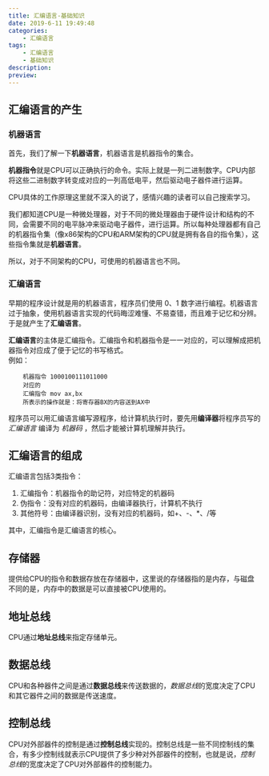 ```yaml
---
title: 汇编语言-基础知识
date: 2019-6-11 19:49:48
categories:
	- 汇编语言
tags:
	- 汇编语言
	- 基础知识
description:
preview:
---
```

## 汇编语言的产生

### 机器语言

首先，我们了解一下**机器语言**，机器语言是机器指令的集合。  

**机器指令**就是CPU可以正确执行的命令。实际上就是一列二进制数字。CPU内部将这些二进制数字转变成对应的一列高低电平，然后驱动电子器件进行运算。  

CPU具体的工作原理这里就不深入的说了，感情兴趣的读者可以自己搜索学习。  

<!--more-->
  
我们都知道CPU是一种微处理器，对于不同的微处理器由于硬件设计和结构的不同，会需要不同的电平脉冲来驱动电子器件，进行运算。所以每种处理器都有自己的机器指令集（像x86架构的CPU和ARM架构的CPU就是拥有各自的指令集），这些指令集就是**机器语言**。  

所以，对于不同架构的CPU，可使用的机器语言也不同。

### 汇编语言
早期的程序设计就是用的机器语言，程序员们使用 0、1 数字进行编程。机器语言过于抽象，使用机器语言实现的代码晦涩难懂、不易查错，而且难于记忆和分辨。于是就产生了**汇编语言**。  

**汇编语言**的主体是汇编指令。汇编指令和机器指令是一一对应的，可以理解成把机器指令对应成了便于记忆的书写格式。  
例如：
```
    机器指令 1000100111011000  
	对应的  
	汇编指令 mov ax,bx  
	所表示的操作就是：将寄存器BX的内容送到AX中 
```

程序员可以用汇编语言编写源程序，给计算机执行时，要先用**编译器**将程序员写的 *汇编语言* 编译为 *机器码* ，然后才能被计算机理解并执行。

## 汇编语言的组成

汇编语言包括3类指令：  
1. 汇编指令：机器指令的助记符，对应特定的机器码  
1. 伪指令：没有对应的机器码，由编译器执行，计算机不执行  
1. 其他符号：由编译器识别，没有对应的机器码，如+、-、*、/等  

其中，汇编指令是汇编语言的核心。  

## 存储器

提供给CPU的指令和数据存放在存储器中，这里说的存储器指的是内存，与磁盘不同的是，内存中的数据是可以直接被CPU使用的。

## 地址总线

CPU通过**地址总线**来指定存储单元。  

## 数据总线

CPU和各种器件之间是通过**数据总线**来传送数据的，*数据总线*的宽度决定了CPU和其它器件之间的数据是传送速度。  

## 控制总线

CPU对外部器件的控制是通过**控制总线**实现的。控制总线是一些不同控制线的集合，有多少控制线就表示CPU提供了多少种对外部器件的控制，也就是说，*控制总线*的宽度决定了CPU对外部器件的控制能力。

